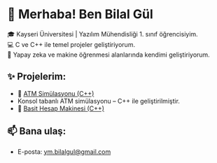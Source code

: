 # 👋 Merhaba! Ben Bilal Gül

🎓 Kayseri Üniversitesi | Yazılım Mühendisliği 1. sınıf öğrencisiyim.  
💻 C ve C++ ile temel projeler geliştiriyorum.  
🧠 Yapay zeka ve makine öğrenmesi alanlarında kendimi geliştiriyorum.

## ✨ Projelerim:
- 🏦 [ATM Simülasyonu (C++)]()
- Konsol tabanlı ATM simülasyonu – C++ ile geliştirilmiştir.
- 🧮 [Basit Hesap Makinesi (C++)]()

## 📫 Bana ulaş:
- E-posta: ym.bilalgul@gmail.com

